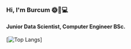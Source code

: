 ### Hi, I'm Burcum 🌞🌸💻
#### Junior Data Scientist, Computer Engineer BSc.
[![Top Langs](https://github-readme-stats.vercel.app/api/top-langs/?username=burcumgurol&layout=compact&theme=dracula)]
